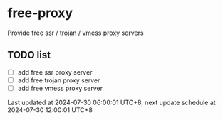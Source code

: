 
# free-proxy
Provide free ssr / trojan / vmess proxy servers


## TODO list
- [ ] add free ssr proxy server
- [ ] add free trojan proxy server
- [ ] add free vmess proxy server

Last updated at 2024-07-30 06:00:01 UTC+8, next update schedule at 2024-07-30 12:00:01 UTC+8

